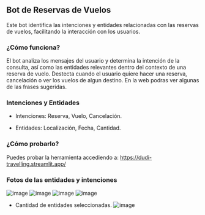 ## Bot de Reservas de Vuelos

Este bot identifica las intenciones y entidades relacionadas con las reservas de vuelos, facilitando la interacción con los usuarios.

### ¿Cómo funciona?

El bot analiza los mensajes del usuario y determina la intención de la consulta, así como las entidades relevantes dentro del contexto de una reserva de vuelo. Destecta cuando el usuario quiere hacer una reserva, cancelación o ver los vuelos de algun destino. En la web podras ver algunas de las frases sugeridas.

### Intenciones y Entidades

- Intenciones: Reserva, Vuelo, Cancelación.

- Entidades: Localización, Fecha, Cantidad.

### ¿Cómo probarlo?

Puedes probar la herramienta accediendo a:
https://dudi-travelling.streamlit.app/
### Fotos de las entidades y intenciones
![image](https://github.com/user-attachments/assets/0cf4092d-a9d8-4706-a75c-26dfe018685e)
![image](https://github.com/user-attachments/assets/5f509b5e-3b3b-4800-af08-f8e7820f58fb)
![image](https://github.com/user-attachments/assets/52400c18-5408-4dfc-ae27-30fc4c9ba4ba)
![image](https://github.com/user-attachments/assets/00fadb50-0f56-4d9e-b697-ecb1ed7844c1)
- Cantidad de entidades seleccionadas.
![image](https://github.com/user-attachments/assets/0af5ee36-8fad-459b-8048-aafa4f2f78d8)

